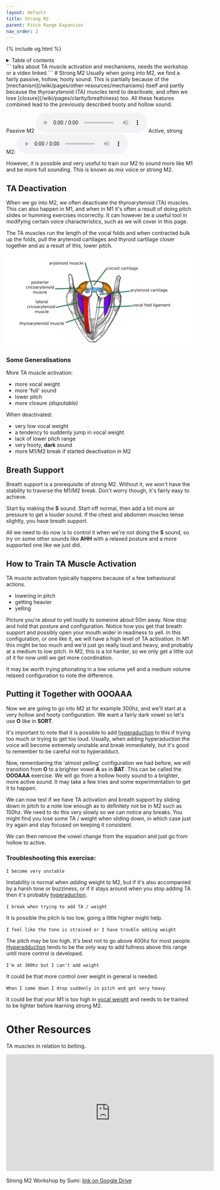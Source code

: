 ```yaml
---
layout: default
title: Strong M2
parent: Pitch Range Expansion
nav_order: 2
---
```

{% include og.html %}
<details closed markdown="block">
  <summary>
    Table of contents
  </summary>
{: .text-delta }
1. TOC
{:toc}
</details>
```
talks about TA muscle activation and mechanisms, needs the workshop or a video linked
```
# Strong M2
Usually when going into M2, we find a fairly passive, hollow, hooty sound. This is partially because of the [mechanism](/wiki/pages/other-resources/mechanisms) itself and partly because the thyroarytenoid (TA) muscles tend to deactivate, and often we lose [closure](/wiki/pages/clarity/breathiness) too. All these features combined lead to the previously described hooty and hollow sound.

Passive M2
<audio controls> <source src="/audio/tone-m2-passive.ogg" type="audio/ogg"> Your browser does not support the audio element. </audio>
Active, strong M2:
<audio controls> <source src="/audio/tone-m2-active.ogg" type="audio/ogg"> Your browser does not support the audio element. </audio>

However, it is possible and very useful to train our M2 to sound more like M1 and be more full sounding. This is known as mix voice or strong M2.


## TA Deactivation
When we go into M2, we often deactivate the thyroarytenoid (TA) muscles. This can also happen in M1, and when in M1 it's often a result of doing pitch slides or humming exercises incorrectly. It can however be a useful tool in modifying certain voice characteristics, such as we will cover in this page.

The TA muscles run the length of the vocal folds and when contracted bulk up the folds, pull the arytenoid cartilages and thyroid cartilage closer together and as a result of this, lower pitch.

![muscles](/img/diagram-larynx-intrinsic.jpg)

### Some Generalisations
More TA muscle activation:
- more vocal weight
- more 'full' sound
- lower pitch
- more closure _(disputable)_

When deactivated:
- very low vocal weight
- a tendency to suddenly jump in vocal weight
- lack of lower pitch range
- very hooty, <b class="hlblue">dark</b> sound
- more M1/M2 break if started deactivation in M2


## Breath Support
Breath support is a prerequisite of strong M2. Without it, we won't have the stability to traverse the M1/M2 break. Don't worry though, it's fairly easy to achieve.

Start by making the <b class="hlblue">S</b> sound. Start off normal, then add a bit more air pressure to get a louder sound. If the chest and abdomen  muscles tense slightly, you have breath support.

All we need to do now is to control it when we're not doing the <b class="hlblue">S</b> sound, so try on some other sounds like <b class="hlblue">AHH</b>  with a relaxed posture and a more supported one like we just did.


## How to Train TA Muscle Activation
TA muscle activation typically happens because of a few behavioural actions.
- lowering in pitch
- getting heavier
- yelling

Picture you're about to yell loudly to someone about 50m away. Now stop and hold that posture and configuration. Notice how you get that breath support and possibly open your mouth wider in readiness to yell. In this configuration, or one like it, we will have a high level of TA activation. In M1 this might be too much and we'd just go really loud and heavy, and probably at a medium to low pitch. In M2, this is a lot harder, so we only get a little out of it for now until we get more coordination.

It may be worth trying phonating in a low volume yell and a medium volume relaxed configuration to note the difference.


## Putting it Together with OOOAAA
Now we are going to go into M2 at for example 300hz, and we'll start at a very hollow and hooty configuration. We want a fairly dark vowel so let's use <b class="hlblue">O</b> like in <b class="hlblue">SORT</b>.

It's important to note that it is possible to add [hyperaduction](/wiki/pages/various/hyperadduction) to this if trying too much or trying to get too loud. Usually, when adding hyperaduction the voice will become extremely unstable and break immediately, but it's good to remember to be careful not to hyperadduct.

Now, remembering the 'almost yelling' configuration we had before, we will transition from <b class="hlblue">O</b> to a brighter vowel <b class="hlyellow">A</b> as in <b class="hlyellow">BAT</b>. This can be called the <b class="hlgreen">OOOAAA</b> exercise. We will go from a hollow hooty sound to a brighter, more active sound. It may take a few tries and some experimentation to get it to happen.

We can now test if we have TA activation and breath support by sliding down in pitch to a note low enough as to definitely not be in M2 such as 150hz. We need to do this very slowly so we can notice any breaks. You might find you lose some TA / weight when sliding down, in which case just try again and stay focused on keeping it consistent.

We can then remove the vowel change from the equation and just go from hollow to active.

### Troubleshooting this exercise:
`I become very unstable`

Instability is normal when _adding_ weight to M2, but if it's also accompanied by a harsh tone or buzziness, or if it stays around when you stop adding TA then it's probably [hyperaduction](/wiki/pages/various/hyperadduction).

`I break when trying to add TA / weight`

It is possible the pitch is too low, going a little higher might help.

`I feel like the tone is strained or I have trouble adding weight`

The pitch may be too high. It's best not to go above 400hz for most people. [Hyperadduction](/wiki/pages/various/hyperadduction) tends to be the only way to add fullness above this range until more control is developed.

`I'm at 300hz but I can't add weight`

It could be that more control over weight in general is needed.

`When I come down I drop suddenly in pitch and get very heavy`

It could be that your M1 is too high in [vocal weight](/wiki/pages/vocal-weight) and needs to be trained to be lighter before learning strong M2.


# Other Resources
TA muscles in relation to belting.
<p align="left">
  <iframe width="560" height="315" src="https://www.youtube.com/embed/GI4vPNLT7a4" title="YouTube video player" frameborder="0" allow="accelerometer; autoplay; clipboard-write; encrypted-media; gyroscope; picture-in-picture" allowfullscreen></iframe>
</p>

Strong M2 Workshop by Sumi:
[link on Google Drive](https://drive.google.com/file/d/19gdaBC4ECDBajFYUV7JbbJT6pAoUr64H/view?usp=sharing)








<!--  -->
